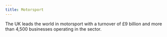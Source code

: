 ```yaml
---
title: Motorsport
---
```


The UK leads the world in motorsport with a turnover of £9 billion and more than 4,500 businesses operating in the sector.
